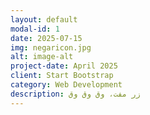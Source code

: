 ```yaml
---
layout: default
modal-id: 1
date: 2025-07-15
img: negaricon.jpg
alt: image-alt
project-date: April 2025
client: Start Bootstrap
category: Web Development
description: زر مفت، وق وق وق
---
```

